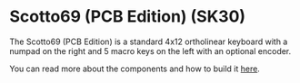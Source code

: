 # Scotto69 (PCB Edition) (SK30)

The Scotto69 (PCB Edition) is a standard 4x12 ortholinear keyboard with a numpad on the right and 5 macro keys on the left with an optional encoder.

You can read more about the components and how to build it [here](https://scottokeebs.com/blogs/keyboards/scotto69-pcb-keyboard).

<!-- ![Scotto69 (PCB Edition)](https://github.com/joe-scotto/scottokeebs/assets/8194147/50dba991-3084-44c9-9ea5-16cca23c79b1) -->
